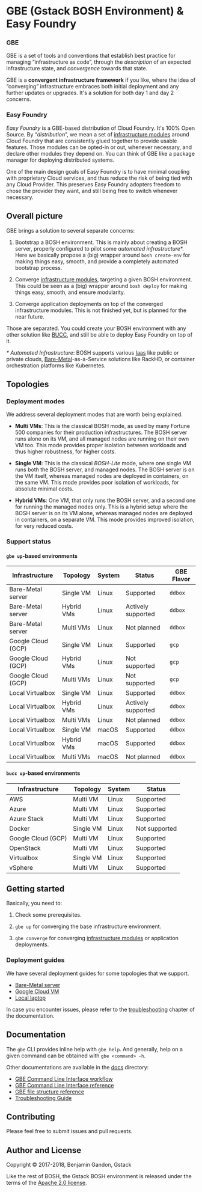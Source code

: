 GBE (Gstack BOSH Environment) & Easy Foundry
============================================

### GBE

GBE is a set of tools and conventions that establish best practice for
managing “infrastructure as code”, through the _description_ of an expected
infrastructure state, and _convergence_ towards that state.

GBE is a **convergent infrastructure framework** if you like, where the idea
of “converging” infrastructure embraces both initial deployment and any
further updates or upgrades. It's a solution for both day 1 and day 2
concerns.

### Easy Foundry

_Easy Foundry_ is a GBE-based distribution of Cloud Foundry. It's 100% Open
Source. By “_distribution_”, we mean a set of [infrastructure modules](./docs/components.md)
around Cloud Foundry that are consistently glued together to provide usable
features. Those modules can be opted-in or out, whenever necessary, and
declare other modules they depend on. You can think of GBE like a package
manager for deploying distributed systems.

One of the main design goals of Easy Foundry is to have minimal coupling with
proprietary Cloud services, and thus reduce the risk of being tied with any
Cloud Provider. This preserves Easy Foundry adopters freedom to chose the
provider they want, and still being free to switch whenever necessary.



Overall picture
---------------

GBE brings a solution to several separate concerns:

1. Bootstrap a BOSH environment. This is mainly about creating a BOSH server,
   properly configured to pilot some _automated infrastructure_*. Here we
   basically propose a (big) wrapper around `bosh create-env` for making
   things easy, smooth, and provide a completely automated bootstrap process.

2. Converge [infrastructure modules](./docs/components.md), targeting a given
   BOSH environment. This could be seen as a (big) wrapper around
   `bosh deploy` for making things easy, smooth, and ensure modularity.

3. Converge application deployments on top of the converged infrastructure
   modules. This is not finished yet, but is planned for the near future.

Those are separated. You could create your BOSH environment with any other
solution like [BUCC][bucc], and still be able to deploy Easy Foundry on top of
it.


_* Automated Infrastructure_: BOSH supports various [Iaas][iaas] like public
or private clouds, [Bare-Metal][bare_metal]-as-a-Service solutions like
RackHD, or container orchestration platforms like Kubernetes.

[bucc]: https://github.com/starkandwayne/bucc
[iaas]: https://en.wikipedia.org/wiki/Infrastructure_as_a_service
[bare_metal]: https://en.wikipedia.org/wiki/Bare-metal_server



Topologies
----------

### Deployment modes

We address several deployment modes that are worth being explained.

- **Multi VMs**: This is the classical BOSH mode, as used by many Fortune 500
  companies for their production infrastructures. The BOSH server runs alone
  on its VM, and all managed nodes are running on their own VM too. This mode
  provides proper isolation between workloads and thus higher robustness, for
  higher costs.

- **Single VM**: This is the classical _BOSH-Lite_ mode, where one single VM
  runs both the BOSH server, and managed nodes. The BOSH server is on the VM
  itself, whereas managed nodes are deployed in containers, on the same VM.
  This mode provides poor isolation of workloads, for absolute minimal costs.

- **Hybrid VMs**: One VM, that only runs the BOSH server, and a second one for
  running the managed nodes only. This is a hybrid setup where the BOSH server
  is on its VM alone, whereas managed nodes are deployed in containers, on a
  separate VM. This mode provides improved isolation, for very reduced costs.

### Support status

#### `gbe up`-based environments

Infrastructure     | Topology   | System | Status             | GBE Flavor
-------------------|------------|--------|--------------------|------------
Bare-Metal server  | Single VM  | Linux  | Supported          | `ddbox`
Bare-Metal server  | Hybrid VMs | Linux  | Actively supported | `ddbox`
Bare-Metal server  | Multi VMs  | Linux  | Not planned        | `ddbox`
Google Cloud (GCP) | Single VM  | Linux  | Supported          | `gcp`
Google Cloud (GCP) | Hybrid VMs | Linux  | Not supported      | `gcp`
Google Cloud (GCP) | Multi VMs  | Linux  | Not supported      | `gcp`
Local Virtualbox   | Single VM  | Linux  | Supported          | `ddbox`
Local Virtualbox   | Hybrid VMs | Linux  | Actively supported | `ddbox`
Local Virtualbox   | Multi VMs  | Linux  | Not planned        | `ddbox`
Local Virtualbox   | Single VM  | macOS  | Supported          | `ddbox`
Local Virtualbox   | Hybrid VMs | macOS  | Supported          | `ddbox`
Local Virtualbox   | Multi VMs  | macOS  | Not planned        | `ddbox`

#### `bucc up`-based environments

Infrastructure     | Topology  | System | Status
-------------------|-----------|--------|--------
AWS                | Multi VM  | Linux  | Supported
Azure              | Multi VM  | Linux  | Supported
Azure Stack        | Multi VM  | Linux  | Supported
Docker             | Single VM | Linux  | Not supported
Google Cloud (GCP) | Multi VM  | Linux  | Supported
OpenStack          | Multi VM  | Linux  | Supported
Virtualbox         | Single VM | Linux  | Supported
vSphere            | Multi VM  | Linux  | Supported



Getting started
---------------

Basically, you need to:

1. Check some prerequisites.

2. `gbe up` for converging the base infrastructure environment.

3. `gbe converge` for converging [infrastructure modules](./docs/components.md)
   or application deployments.


### Deployment guides

We have several deployment guides for some topologies that we support.

- [Bare-Metal server](./docs/getting-started/bare-metal.md)
- [Google Cloud VM](./docs/getting-started/gcp-vm.md)
- [Local laptop](./docs/getting-started/local-vbox.md)

In case you encounter issues, please refer to the [troubleshooting](./docs/troubleshooting.md)
chapter of the documentation.



Documentation
-------------

The `gbe` CLI provides inline help with `gbe help`. And generally, help on a
given command can be obtained with `gbe <command> -h`.

Other documentations are available in the [docs](./docs/) directory:

- [GBE Command Line Interface workflow](./docs/cli-workflow.md)
- [GBE Command Line Interface reference](./docs/cli-reference.md)
- [GBE file structure reference](./docs/gbe-structure-reference.md)
- [Troubleshooting Guide](./docs/troubleshooting.md)



Contributing
------------

Please feel free to submit issues and pull requests.



Author and License
------------------

Copyright © 2017-2018, Benjamin Gandon, Gstack

Like the rest of BOSH, the Gstack BOSH environment is released under the terms
of the [Apache 2.0 license](http://www.apache.org/licenses/LICENSE-2.0).

<!--
# Local Variables:
# indent-tabs-mode: nil
# End:
-->
